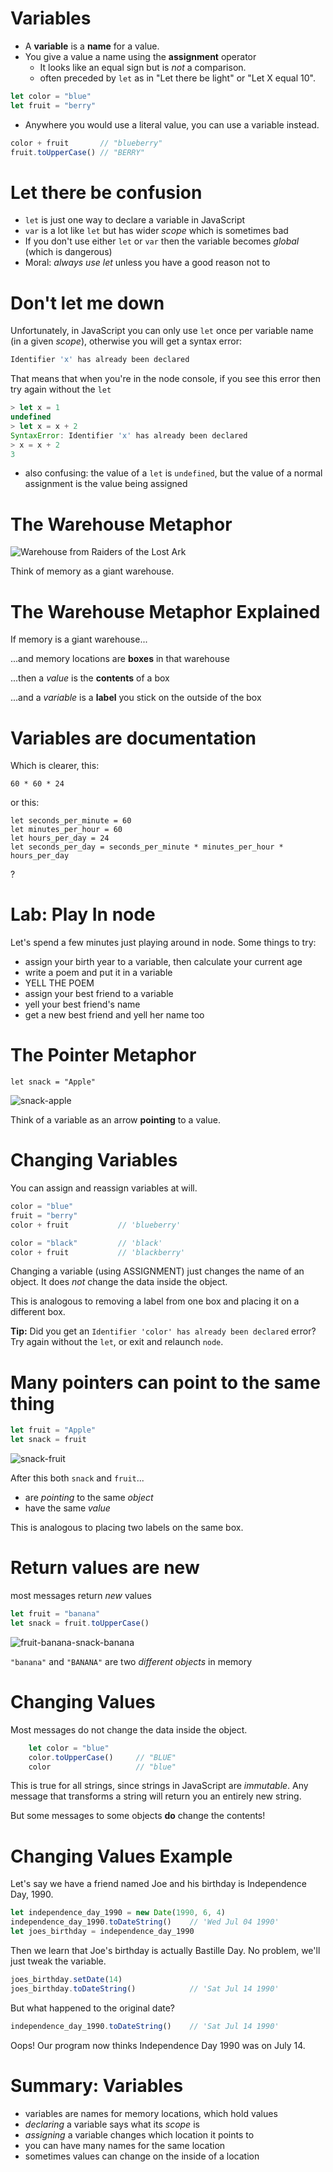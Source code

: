# Variables

* A **variable** is a **name** for a value. 
* You give a value a name using the **assignment** operator 
    * It looks like an equal sign but is *not* a comparison.
    * often preceded by `let` as in "Let there be light" or "Let X equal 10".

```js
let color = "blue"
let fruit = "berry"
```

* Anywhere you would use a literal value, you can use a variable instead.

```js
color + fruit       // "blueberry"
fruit.toUpperCase() // "BERRY"
```

# Let there be confusion

* `let` is just one way to declare a variable in JavaScript
* `var` is a lot like `let` but has wider *scope* which is sometimes bad
* If you don't use either `let` or `var` then the variable becomes *global* (which is dangerous)
* Moral: *always use let* unless you have a good reason not to

# Don't let me down 

Unfortunately, in JavaScript you can only use `let` once per variable name (in a given *scope*), otherwise you will get a syntax error:

```js
Identifier 'x' has already been declared
```

That means that when you're in the node console, if you see this error then try again without the `let`

```js
> let x = 1
undefined
> let x = x + 2
SyntaxError: Identifier 'x' has already been declared
> x = x + 2
3
```

* also confusing: the value of a `let` is `undefined`, but the value of a normal assignment is the value being assigned

# The Warehouse Metaphor

![Warehouse from Raiders of the Lost Ark](../images/warehouse.jpg)

Think of memory as a giant warehouse.

# The Warehouse Metaphor Explained

If memory is a giant warehouse...

...and memory locations are **boxes** in that warehouse

...then a *value* is the **contents** of a box

...and a *variable* is a **label** you stick on the outside of the box


# Variables are documentation

Which is clearer, this:

    60 * 60 * 24

or this:

    let seconds_per_minute = 60
    let minutes_per_hour = 60
    let hours_per_day = 24
    let seconds_per_day = seconds_per_minute * minutes_per_hour * hours_per_day

?

# Lab: Play In node

Let's spend a few minutes just playing around in node. Some things to try:

* assign your birth year to a variable, then calculate your current age
* write a poem and put it in a variable
* YELL THE POEM
* assign your best friend to a variable
* yell your best friend's name
* get a new best friend and yell her name too

# The Pointer Metaphor

    let snack = "Apple"

![snack-apple](snack-apple.svg)

Think of a variable as an arrow **pointing** to a value.

# Changing Variables

You can assign and reassign variables at will.

```js
color = "blue"
fruit = "berry"
color + fruit           // 'blueberry'

color = "black"         // 'black'
color + fruit           // 'blackberry'
```

Changing a variable (using ASSIGNMENT) just changes the name of an object. It does *not* change the data inside the object.

This is analogous to removing a label from one box and placing it on a different box.

**Tip:** Did you get an `Identifier 'color' has already been declared` error? Try again without the `let`, or exit and relaunch `node`.

# Many pointers can point to the same thing

```js
let fruit = "Apple"
let snack = fruit
```

![snack-fruit](snack-fruit.svg)

After this both `snack` and `fruit`...

  * are *pointing* to the same *object*
  * have the same *value*

This is analogous to placing two labels on the same box.

# Return values are new

most messages return *new* values

```js
let fruit = "banana"
let snack = fruit.toUpperCase()
```

![fruit-banana-snack-banana](fruit-banana-snack-banana.svg)

`"banana"` and `"BANANA"` are two *different objects* in memory

# Changing Values

Most messages do not change the data inside the object.

```javascript
    let color = "blue"
    color.toUpperCase()     // "BLUE"
    color                   // "blue"
```

This is true for all strings, since strings in JavaScript are *immutable*. Any message that transforms a string will return you an entirely new string.

But some messages to some objects **do** change the contents!

# Changing Values Example

Let's say we have a friend named Joe and his birthday is Independence Day, 1990.

```js
let independence_day_1990 = new Date(1990, 6, 4)
independence_day_1990.toDateString()    // 'Wed Jul 04 1990'
let joes_birthday = independence_day_1990
```

Then we learn that Joe's birthday is actually Bastille Day. No problem, we'll just tweak the variable.

```js
joes_birthday.setDate(14)
joes_birthday.toDateString()            // 'Sat Jul 14 1990'
```

But what happened to the original date?

```js
independence_day_1990.toDateString()    // 'Sat Jul 14 1990'
```

Oops! Our program now thinks Independence Day 1990 was on July 14.

# Summary: Variables

* variables are names for memory locations, which hold values
* *declaring* a variable says what its *scope* is
* *assigning* a variable changes which location it points to
* you can have many names for the same location
* sometimes values can change on the inside of a location
